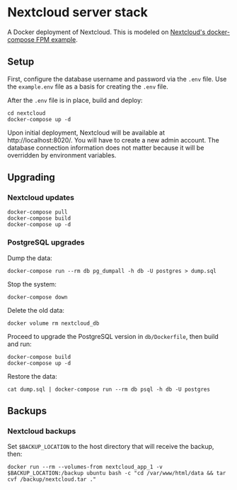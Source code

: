 # Nextcloud server stack

A Docker deployment of Nextcloud. This is modeled on [Nextcloud's docker-compose FPM example](https://github.com/nextcloud/docker#base-version---fpm).

## Setup

First, configure the database username and password via the `.env` file. Use the `example.env` file as a basis for creating the `.env` file.

After the `.env` file is in place, build and deploy:

```
cd nextcloud
docker-compose up -d
```

Upon initial deployment, Nextcloud will be available at http://localhost:8020/. You will have to create a new admin account. The database connection information does not matter because it will be overridden by environment variables.

## Upgrading

### Nextcloud updates

```
docker-compose pull
docker-compose build
docker-compose up -d
```

### PostgreSQL upgrades

Dump the data:

```
docker-compose run --rm db pg_dumpall -h db -U postgres > dump.sql
```

Stop the system:

```
docker-compose down
```

Delete the old data:

```
docker volume rm nextcloud_db
```

Proceed to upgrade the PostgreSQL version in `db/Dockerfile`, then build and run:

```
docker-compose build
docker-compose up -d
```

Restore the data:

```
cat dump.sql | docker-compose run --rm db psql -h db -U postgres
```

## Backups

### Nextcloud backups

Set `$BACKUP_LOCATION` to the host directory that will receive the backup, then:

```
docker run --rm --volumes-from nextcloud_app_1 -v $BACKUP_LOCATION:/backup ubuntu bash -c "cd /var/www/html/data && tar cvf /backup/nextcloud.tar ."
```
